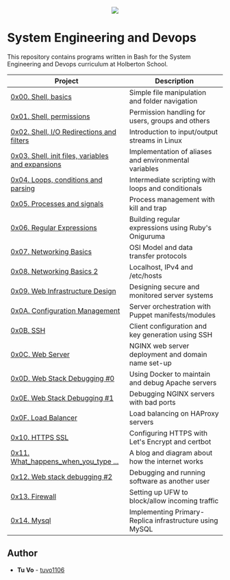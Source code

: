 <p align="center">
  <img src="http://www.holbertonschool.com/holberton-logo.png">
</p>

# System Engineering and Devops

This repository contains programs written in Bash for the System Engineering and Devops curriculum at Holberton School.

| Project                                                                                                                           | Description                                             |
| --------------------------------------------------------------------------------------------------------------------------------- | ------------------------------------------------------- |
| [0x00. Shell, basics ](./0x00-shell_basics)                                                                                       | Simple file manipulation and folder navigation          |
| [0x01. Shell, permissions ](./0x01-shell_permissions)                                                                             | Permission handling for users, groups and others        |
| [0x02. Shell, I/O Redirections and filters ](./0x02-shell_redirections)                                                           | Introduction to input/output streams in Linux           |
| [0x03. Shell, init files, variables and expansions ](./0x03-shell_variables_expansions)                                           | Implementation of aliases and environmental variables   |
| [0x04. Loops, conditions and parsing ](./0x04-loops_conditions_and_parsing)                                                       | Intermediate scripting with loops and conditionals      |
| [0x05. Processes and signals ](./0x05-processes_and_signals)                                                                      | Process management with kill and trap                   |
| [0x06. Regular Expressions ](./0x06-)                                                                                             | Building regular expressions using Ruby's Oniguruma     |
| [0x07. Networking Basics ](./0x07-networking_basics)                                                                              | OSI Model and data transfer protocols                   |
| [0x08. Networking Basics 2 ](./0x08-networking_basics_2)                                                                          | Localhost, IPv4 and /etc/hosts                          |
| [0x09. Web Infrastructure Design ](./0x09-web_infrastructure_design)                                                              | Designing secure and monitored server systems           |
| [0x0A. Configuration Management ](./0x0A-configuration_management)                                                                | Server orchestration with Puppet manifests/modules      |
| [0x0B. SSH ](./0x0B-ssh)                                                                                                          | Client configuration and key generation using SSH       |
| [0x0C. Web Server ](./0x0C-web_server)                                                                                            | NGINX web server deployment and domain name set-up      |
| [0x0D. Web Stack Debugging #0 ](./0x0D-web_stack_debugging_0)                                                                     | Using Docker to maintain and debug Apache servers       |
| [0x0E. Web Stack Debugging #1 ](./0x0E-web_stack_debugging_1)                                                                     | Debugging NGINX servers with bad ports                  |
| [0x0F. Load Balancer](./0x0F-load_balancer)                                                                                       | Load balancing on HAProxy servers                       |
| [0x10. HTTPS SSL](./0x10-https_ssl)                                                                                               | Configuring HTTPS with Let's Encrypt and certbot        |
| [0x11. What_happens_when_you_type \.\.\.](./0x11-what_happens_when_your_type_holbertonschool_com_in_your_browser_and_press_enter) | A blog and diagram about how the internet works         |
| [0x12. Web stack debugging #2](./0x12-web_stack_debugging_2)                                                                      | Debugging and running software as another user          |
| [0x13. Firewall](./0x13-firewall)                                                                                                 | Setting up UFW to block/allow incoming traffic          |
| [0x14. Mysql](./0x14-mysql)                                                                                                       | Implementing Primary-Replica infrastructure using MySQL |

## Author

- **Tu Vo** - [tuvo1106](https:///github.com/tuvo1106)
